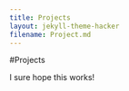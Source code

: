```yaml
---
title: Projects
layout: jekyll-theme-hacker
filename: Project.md
---
```


#Projects

I sure hope this works!
